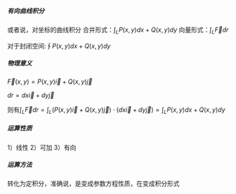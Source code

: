 ##### 有向曲线积分
或者说，对坐标的曲线积分
合并形式：$\int_{L}P(x,y)dx+Q(x,y)dy$
向量形式：$\int_{L}\vec{F}dr$

对于封闭空间:$\oint P(x,y)dx+Q(x,y)dy$


##### 物理意义

$\vec{F}(x,y)=P(x,y)\vec{i}+Q(x,y)\vec{j}$

$dr = dx \vec{i}+dy \vec{j}$

则有$\int_{L} \vec{F}dr =\int_{L}(P(x,y) \vec{i}+Q(x,y) \vec{j})\cdot(dx \vec{i}+dy \vec{j})=\int_{L}P(x,y)dx+Q(x,y)dy$
##### 运算性质
1）线性
2）可加
3）有向

##### 运算方法
转化为定积分，准确说，是变成参数方程性质，在变成积分形式
